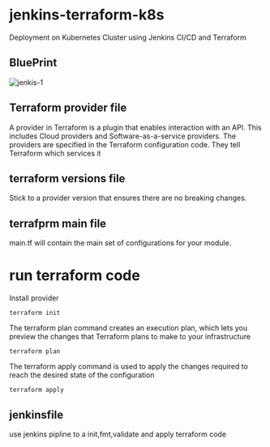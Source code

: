 # jenkins-terraform-k8s
Deployment on Kubernetes Cluster using Jenkins CI/CD and Terraform 
## BluePrint
![jenkis-1](https://github.com/alilotfi23/jenkins-terraform-k8s/assets/91953142/72a82570-2b6e-4c96-8caa-008016475d42)
## Terraform provider file
A provider in Terraform is a plugin that enables interaction with an API. This includes Cloud providers and Software-as-a-service providers. The providers are specified in the Terraform configuration code. They tell Terraform which services it 
## terraform versions file
Stick to a provider version that ensures there are no breaking changes.
## terrafprm main file
main.tf will contain the main set of configurations for your module.
# run terraform code
Install provider

```shell
terraform init
```
The terraform plan command creates an execution plan, which lets you preview the changes that Terraform plans to make to your infrastructure

```shell
terraform plan
```
The terraform apply command is used to apply the changes required to reach the desired state of the configuration
```shell
terraform apply
```
## jenkinsfile
use jenkins pipline to a init,fmt,validate and apply terraform code
